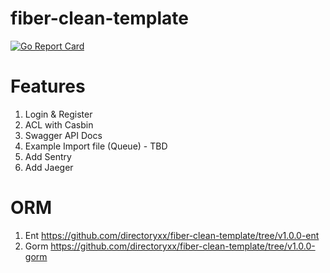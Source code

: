 # fiber-clean-template

[![Go Report Card](https://goreportcard.com/badge/github.com/directoryxx/fiber-clean-template)](https://goreportcard.com/report/github.com/directoryxx/fiber-clean-template)

# Features
1. Login & Register
2. ACL with Casbin
3. Swagger API Docs
4. Example Import file (Queue) - TBD
5. Add Sentry
6. Add Jaeger


# ORM
1. Ent  https://github.com/directoryxx/fiber-clean-template/tree/v1.0.0-ent
2. Gorm https://github.com/directoryxx/fiber-clean-template/tree/v1.0.0-gorm
